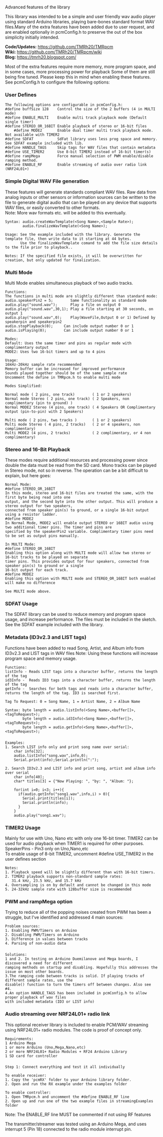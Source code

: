 Advanced features of the library

This library was intended to be a simple and user friendly wav audio player using standard Arduino libraries, playing bare-bones standard format WAV files.Many of the extra features have been added due to user request, and are enabled optionally in pcmConfig.h to preserve the out of the box simplicity initially intended.

**Code/Updates:** https://github.com/TMRh20/TMRpcm  
**Wiki:** https://github.com/TMRh20/TMRpcm/wiki  
**Blog:** https://tmrh20.blogspot.com/  
  
Most of the extra features require more memory, more program space, and in some cases, more processing power for playback
Some of them are still being fine tuned. Please keep this in mind when enabling these features.  
See pcmConfig.h to configure the following options:  

### **User Defines**
    The following options are configurable in pcmConfig.h:  
    #define buffSize 128    Control the size of the 2 buffers (4 in MULTI mode)  
    #define ENABLE_MULTI    Enable multi track playback mode (Default single timer)  
    #define STEREO_OR_16BIT Enable playback of stereo or 16-bit files  
        #define MODE2       Enable dual timer multi track playback mode. Not available with TIMER2  
    #define SDFAT           SdFat library uses less prog space and memory. See SDFAT example included with lib.  
    #define HANDLE_TAGS	    Skip tags for WAV files that contain metadata  
    #define USE_TIMER2	    Use 8-bit TIMER2 instead of 16-bit timer(s)  
    #define rampMega	    Force manual selection of PWM enable/disable ramping method.  
    #define ENABLE_RF       Enable streaming of audio over radio link (NRF24L01+)  


### **Simple Digital WAV File generation**
These features will generate standards compliant WAV files. Raw data from analog inputs or other sensors or information sources
can be written to the file to generate digital audio that can be played on any device that supports WAV files, or easily converted
to other formats.  
Note: More wav formats etc. will be added to this eventually.  

    Syntax: audio.createWavTemplate(<Song Name>,<Sample Rate>);
            audio.finalizeWavTemplate(<Song Name>);
    
    Usage: See the example included with the library. Generate the template file, then write data to it starting at 44 bytes.
    	   Use the finalizeWavTemplate comand to add the file size details to the file prior to playback.. 
    
    Notes: If the specified file exists, it will be overwritten for creation, but only updated for finalization.

### **Multi Mode**
 Multi Mode enables simultaneous playback of two audio tracks.

    Functions:
    The functions in multi mode are slightly different than standard mode:
    audio.speakerPin2 = 5;        Same functionality as standard mode
    audio.play("sound.wav");      Play a file on output 0
    audio.play("sound.wav",30,1); Play a file starting at 30 seconds, on output 1
    audio.play("sound.wav",0);    Play(WaveFile,Output 0 or 1) Defined by speakerpin and speakerpin2
    audio.stopPlayback(0);     Can include output number 0 or 1
    audio.isPlaying(0);        Can include output number 0 or 1

    Modes:
    Default: Uses the same timer and pins as regular mode with complimentary output
    MODE2: Uses two 16-bit timers and up to 4 pins

    Usage:
    16kHz-20kHz sample rate recommended
    Memory buffer can be increased for improved performance
    Sounds played together should be of the same sample rate
    Uncomment the define in TMRpcm.h to enable multi mode

    Modes Simplified:
    
    Normal mode ( 2 pins, one track)	    ( 1 or 2 speakers)
    Normal mode Stereo ( 2 pins, one track) ( 2 Speakers, non complimentary (pin to ground) )
    Normal MODE2 Stereo (4 pins, one track) ( 4 Speakers OR Complimentary output (pin-to-pin) with 2 Speakers) 
    
    Multi mode ( 2 pins, two tracks )	    ( 1 or 2 speakers)
    Multi mode Stereo ( 4 pins, 2 tracks)   ( 2 or 4 speakers, non complimentary)  
    Multi MODE2 (4 pins, 2 tracks)          ( 2 complimentary, or 4 non complimentary)

### **Stereo and 16-Bit Playback**
   These modes require additional resources and processing power since double the data must be read from the SD card.
    Mono tracks can be played in Stereo mode, not so in reverse.
    The operation can be a bit difficult to explain, but here goes:
    
    Normal Mode: 
    #define STEREO_OR_16BIT
    In this mode, stereo and 16-bit files are treated the same, with the first byte being read into one
    output, and the second byte into the other output. This will produce a stereo output for two speakers,
    connected from speaker pin(s) to ground, or a single 16-bit output using a resistor ladder.
    #define MODE2
    In Normal Mode, MODE2 will enable output STEREO or 16BIT audio using two additional timer pins. The timer and pins are
    specified by the speakerPin2 variable. Complimentary timer pins need to be set as output pins manually.
    
    In MULTI Mode:
    #define STEREO_OR_16BIT
    Enabling this option along with MULTI mode will allow two stereo or 16-bit tracks to be played on separate
    timer pins. This provides output for four speakers, connected from speaker pin(s) to ground or a single
    16-bit output for each track.
    #define MODE2
    Enabling this option with MULTI mode and STEREO_OR_16BIT both enabled will make no difference    
    
    See MULTI mode above. 
   
### **SDFAT Usage**

The SDFAT library can be used to reduce memory and program space usage, and increase performance. The files must be
included in the sketch. See the SDFAT example included with the library.


### **Metadata (ID3v2.3 and LIST tags)**
 Functions have been added to read Song, Artist, and Album info from ID3v2.3 and LIST tags in WAV files
 Note: Using these functions will increase program space and memory usage.
    
    Functions:
    listInfo - Reads LIST tags into a character buffer, returns the length of the tag
    id3Info -  Reads ID3 tags into a character buffer, returns the length of the tag
    getInfo -  Searches for both tags and reads into a character buffer, returns the length of the tag. ID3 is searched first.
    
    Tag To Request: 0 = Song Name, 1 = Artist Name, 2 = Album Name
    
    Syntax: byte length = audio.listInfo(<Song Name>,<buffer[]>,<tagToRequest>);
    	    byte length = audio.id3Info(<Song Name>,<buffer[]>,<tagToRequest>);
    	    byte length = audio.getInfo(<Song Name>,<buffer[]>,<tagToRequest>);
###
###
    Examples:
    1. Search LIST info only and print song name over serial:
    	char info[32];
    	audio.listInfo("song.wav",info,0);
    	Serial.print(info);Serial.println(":"); 
    
    2. Search ID3v2.3 and LIST info and print song, artist and album info over serial   	
    	char info[40];
    	char* titles[3] = {"Now Playing: ", "by: ", "Album: "};
    	
    	for(int i=0; i<3; i++){
    	  if(audio.getInfo("song1.wav",info,i) > 0){
    	  	Serial.print(titles[i]);
    	  	Serial.println(info);
    	  }
    	}
    	audio.play("song1.wav");    	


### **TIMER2 Usage**

Mainly for use with Uno, Nano etc with only one 16-bit timer. TIMER2 can be used for audio playback when TIMER1 is required for other purposes.  
SpeakerPins - Pin3 only on Uno,Nano,etc  
To enable usage of 8-bit TIMER2, uncomment #define USE_TIMER2 in the user defines section  

    Notes:
    1. Playback speed will be slightly different than with 16-bit timers.
    2. TIMER2 playback supports non-standard sample rates:
       31.4 kHz, 23.5 kHz, and 15.7 kHz    
    4. Oversampling is on by default and cannot be changed in this mode
    5. 24-32kHz sample rate with 128buffer size is recommended
    
### **PWM and rampMega option**    	
Trying to reduce all of the popping noises created from PWM has been a struggle, but I've identified and addressed 4 main sources:  

    Problem sources:      
    1. Enabling PWM/Timers on Arduino
    2. Disabling PWM/Timers on Arduino
    3. Difference in values between tracks
    4. Parsing of non-audio data
###
###  
    Solutions:  
    1 and 2. In testing on Arduino Duemilanove and Mega boards, I discovered a need for different
    ramping methods on startup and disabling. Hopefully this addresses the issue on most other boards.  
    3.The ramping code between tracks is solid. If playing tracks of different sample rates, use the
    disable() function to turn the timers off between changes. Also see #4.  
    4.An option HANDLE_TAGS has been included in pcmConfig.h to allow proper playback of wav files
    with included metadata (ID3 or LIST info)  
  
### **Audio streaming over NRF24L01+ radio link**
This optional receiver library is included to enable PCM/WAV streaming
using NRF24L01+ radio modules. The code is proof of concept only.

    Requirements: 
    1 Arduino Mega
    1 or more Arduino (Uno,Mega,Nano,etc)
    2 or more NRF24L01+ Radio Modules + RF24 Arduino Library
    1 SD card for controller
###
    Step 1: Connect everything and test it all individually

    To enable receiver:
    1. Copy the 'pcmRX' folder to your Arduino library folder.
    2. Open and run the RX example under the examples folder
    
    To enable controller:
    1. Open TMRpcm.h and uncomment the #define ENABLE_RF line
    2. Open up and run one of the two example files in streamingExamples folder

Note: The ENABLE_RF line MUST be commented if not using RF features

The transmitter/streamer was tested using an Arduino Mega, and uses interrupt 5 (Pin 18) connected to the radio module interrupt pin.
         
